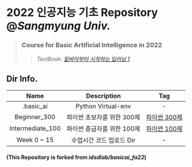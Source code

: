 # 2022 인공지능 기초 Repository @*Sangmyung Univ.*  
   > ### Course for Basic Artificial Intelligence in 2022  
   >   >_TextBook_: [*밑바닥부터 시작하는 딥러닝 1*](https://www.hanbit.co.kr/store/books/look.php?p_code=B8475831198)

## Dir Info.  
|Name|Description|Tag|  
|:---:|:---:|:---:|  
|.basic_ai|Python Virtual-env|-|  
|Beginner_300|파이썬 초보자를 위한 300제|[파이썬 300제](https://wikidocs.net/book/922)|  
|Intermediate_100|파이썬 중급자를 위한 100제|[파이썬 100제](https://www.notion.so/Python-100-6ee1860ce29a41bc8eb6b9cfa7d7f06c)|  
|Week 0 ~ 15|수업시간 코드 업로드 Dir|-|

#### (This Repository is forked from __*idsdlab/basicai_fa22*__)  